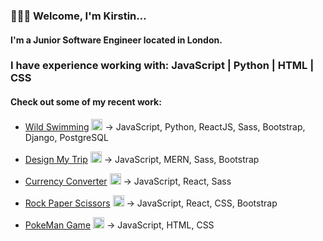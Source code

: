 ### 🙋🏼‍♀️ Welcome, I'm Kirstin...

#### I'm a Junior Software Engineer located in London. 

### I have experience working with: JavaScript | Python | HTML | CSS

#### Check out some of my recent work:

- <a href='https://github.com/kpetersen04/Wild-Swimming-APP'>Wild Swimming</a> <img width='18px' src='https://i.imgur.com/RIQc5pJ.png'/> -> JavaScript, Python, ReactJS, Sass, Bootstrap, Django, PostgreSQL

- <a href='https://github.com/kpetersen04/Travel-App'>Design My Trip</a> <img width='18px' src='https://i.imgur.com/AZ4XaLZ.png'/> -> JavaScript, MERN, Sass, Bootstrap
  
- <a href='https://github.com/kpetersen04/Currency-converter'>Currency Converter</a> <img width='18px' src='https://i.imgur.com/RZHCwe3.png'/> → JavaScript, React, Sass

- <a href='https://github.com/kpetersen04/Rock-Paper-Scissors'>Rock Paper Scissors</a> <img width='18px' src='https://i.imgur.com/WrPnGEh.png'/> → JavaScript, React, CSS, Bootstrap

- <a href='https://github.com/kpetersen04/kpetersen04.github.io'>PokeMan Game</a> <img width='18px' src='https://i.imgur.com/m35t6Qo.png'/> → JavaScript, HTML, CSS


